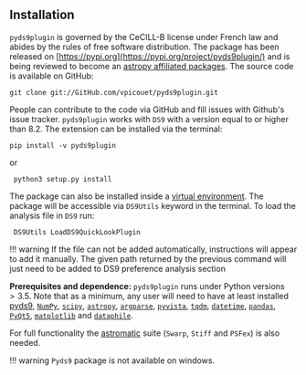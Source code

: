 
Installation
------------

`pyds9plugin` is governed by the CeCILL-B license under French law and
abides by the rules of free software distribution. The package has been
released on [https://pypi.org](https://pypi.org/project/pyds9plugin/)
and is being reviewed to become an [astropy affiliated
packages](https://www.astropy.org/affiliated/). The source code is
available on GitHub:

` git clone git://GitHub.com/vpicouet/pyds9plugin.git `

People can contribute to the code via GitHub and fill issues with
Github's issue tracker. `pyds9plugin` works with `DS9` with a version
equal to or higher than 8.2. The extension can be installed via the
terminal:

` pip install -v pyds9plugin `

or

` python3 setup.py install`

The package can also be installed inside a [virtual
environment](https://conda.io/projects/conda/en/latest/user-guide/tasks/manage-environments.html).
The package will be accessible via `DS9Utils` keyword in the terminal.
To load the analysis file in `DS9` run:

` DS9Utils LoadDS9QuickLookPlugin`

!!! warning
    If the file can not be added automatically, instructions will appear to add it manually. The given path returned by the previous command will just need to be added to DS9 preference analysis section

**Prerequisites and dependence:** `pyds9plugin` runs under Python
versions $>3.5$. Note that as a minimum, any user will need to have at
least installed [pyds9](https://GitHub.com/ericmandel/pyds9),
[`NumPy`](https://NumPy.org), [`scipy`](https://www.scipy.org),
[`astropy`](https://www.astropy.org),
[`argparse`](https://docs.Python.org/3/library/argparse.html),
[`pyvista`](https://docs.pyvista.org), [`tqdm`](https://tqdm.GitHub.io),
[`datetime`](https://docs.Python.org/fr/3/library/datetime.html),
[`pandas`](https://pandas.pydata.org),
[`PyQt5`](https://pypi.org/project/PyQt5/),
[`matplotlib`](https://matplotlib.org) and
[`dataphile`](https://GitHub.com/glentner/dataphile).

For full functionality the
[astromatic](https://astromatic.net/software/) suite (`Swarp`, `Stiff` and `PSFex`) is also needed.



!!! warning
    `Pyds9` package is not available on windows.
